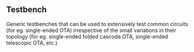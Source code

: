 ## Testbench

Generic testbenches that can be used to extensively test common circuits (for eg. single-ended OTA) irrespective of the small variations in their topology (for eg. single-ended folded cascode OTA, single-ended telescopic OTA, etc.)


